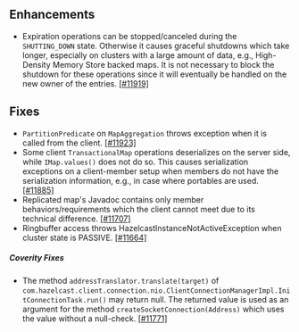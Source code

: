 

## Enhancements

- Expiration operations can be stopped/canceled during the `SHUTTING_DOWN` state. Otherwise it causes graceful shutdowns which take longer, especially on clusters with a large amount of data, e.g., High-Density Memory Store backed maps. It is not necessary to block the shutdown for these operations since it will eventually be handled on the new owner of the entries. [[#11919]](https://github.com/hazelcast/hazelcast/issues/11919)



## Fixes

- `PartitionPredicate` on `MapAggregation` throws exception when it is called from the client. [[#11923]](https://github.com/hazelcast/hazelcast/issues/11923)
- Some client `TransactionalMap` operations deserializes on the server side, while `IMap.values()` does not do so. This causes serialization exceptions on a client-member setup when members do not have the serialization information, e.g., in case where portables are used. [[#11885]](https://github.com/hazelcast/hazelcast/issues/11885)
- Replicated map's Javadoc contains only member behaviors/requirements which the client cannot meet due to its technical difference. [[#11707]](https://github.com/hazelcast/hazelcast/issues/11707)
- Ringbuffer access throws HazelcastInstanceNotActiveException when cluster state is PASSIVE. [[#11664]](https://github.com/hazelcast/hazelcast/issues/11664)




##### Coverity Fixes

- The method `addressTranslator.translate(target)` of `com.hazelcast.client.connection.nio.ClientConnectionManagerImpl.InitConnectionTask.run()` may return null. The returned value is used as an argument for the method `createSocketConnection(Address)` which uses the value without a null-check. [[#11771]](https://github.com/hazelcast/hazelcast/issues/11771)
